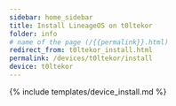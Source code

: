 ```yaml
---
sidebar: home_sidebar
title: Install LineageOS on t0ltekor
folder: info
# name of the page (/{{permalink}}.html)
redirect_from: t0ltekor_install.html
permalink: /devices/t0ltekor/install
device: t0ltekor
---
```

{% include templates/device_install.md %}
